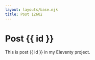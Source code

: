 ```yaml
---
layout: layouts/base.njk
title: Post 12602
---
```


# Post {{ id }}

This is post {{ id }} in my Eleventy project.
